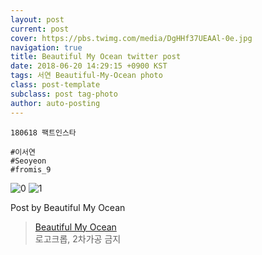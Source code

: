 ```yaml
---
layout: post
current: post
cover: https://pbs.twimg.com/media/DgHHf37UEAAl-0e.jpg
navigation: true
title: Beautiful My Ocean twitter post
date: 2018-06-20 14:29:15 +0900 KST
tags: 서연 Beautiful-My-Ocean photo
class: post-template
subclass: post tag-photo
author: auto-posting
---
```


```
180618 팩트인스타  
  
#이서연  
#Seoyeon  
#fromis_9  

```

![0](https://pbs.twimg.com/media/DgHHeH6U0AUR-CX.jpg)
![1](https://pbs.twimg.com/media/DgHHf37UEAAl-0e.jpg)

Post by Beautiful My Ocean
> [Beautiful My Ocean](https://twitter.com/BMO_fromis)  
> 로고크롭, 2차가공 금지